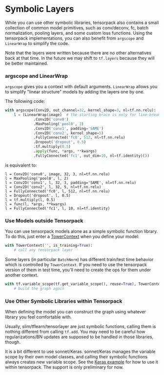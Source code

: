 
# Symbolic Layers

While you can use other symbolic libraries,
tensorpack also contains a small collection of common model primitives,
such as conv/deconv, fc, batch normalization, pooling layers, and some custom loss functions.
Using the tensorpack implementations, you can also benefit from `argscope` and `LinearWrap` to
simplify the code.

Note that the layers were written because there are no other alternatives back at that time.
In the future we may shift to `tf.layers` because they will be better maintained.

### argscope and LinearWrap
`argscope` gives you a context with default arguments.
`LinearWrap` allows you to simplify "linear structure" models by
adding the layers one by one.

The following code:
```python
with argscope(Conv2D, out_channel=32, kernel_shape=3, nl=tf.nn.relu):
	l = (LinearWrap(image)  # the starting brace is only for line-breaking
			 .Conv2D('conv0')
			 .MaxPooling('pool0', 2)
			 .Conv2D('conv1', padding='SAME')
			 .Conv2D('conv2', kernel_shape=5)
			 .FullyConnected('fc0', 512, nl=tf.nn.relu)
			 .Dropout('dropout', 0.5)
			 .tf.multiply(0.5)
			 .apply(func, *args, **kwargs)
			 .FullyConnected('fc1', out_dim=10, nl=tf.identity)())
```
is equivalent to:
```
l = Conv2D('conv0', image, 32, 3, nl=tf.nn.relu)
l = MaxPooling('pool0', l, 2)
l = Conv2D('conv1', l, 32, 3, padding='SAME', nl=tf.nn.relu)
l = Conv2D('conv2', l, 32, 5, nl=tf.nn.relu)
l = FullyConnected('fc0', l, 512, nl=tf.nn.relu)
l = Dropout('dropout', l, 0.5)
l = tf.multiply(l, 0.5)
l = func(l, *args, **kwargs)
l = FullyConnected('fc1', l, 10, nl=tf.identity)
```

### Use Models outside Tensorpack

You can use tensorpack models alone as a simple symbolic function library.
To do this, just enter a [TowerContext](http://tensorpack.readthedocs.io/en/latest/modules/tfutils.html#tensorpack.tfutils.TowerContext)
when you define your model:
```python
with TowerContext('', is_training=True):
	# call any tensorpack layer
```

Some layers (in particular ``BatchNorm``) has different train/test time behavior which is controlled
by ``TowerContext``. If you need to use the tensorpack version of them in test time, you'll need to create the ops for them under another context.
```python
with tf.variable_scope(tf.get_variable_scope(), reuse=True), TowerContext('predict', is_training=False):
	# build the graph again
```

### Use Other Symbolic Libraries within Tensorpack

When defining the model you can construct the graph using whatever library you feel comfortable with.

Usually, slim/tflearn/tensorlayer are just symbolic functions, calling them is nothing different
from calling `tf.add`. You may need to be careful how regularizations/BN updates are supposed
to be handled in those libraries, though.

It is a bit different to use sonnet/Keras.
sonnet/Keras manages the variable scope by their own model classes, and calling their symbolic functions
always creates new variable scope. See the [Keras example](../examples/mnist-keras.py) for how to use it within tensorpack.
The support is only preliminary for now.
